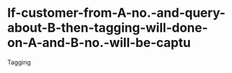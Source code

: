 # If-customer-from-A-no.-and-query-about-B-then-tagging-will-done-on-A-and-B-no.-will-be-captu
Tagging
